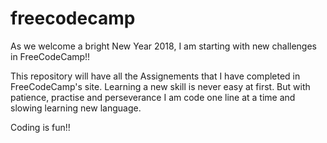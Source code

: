 # freecodecamp

As we welcome a bright New Year 2018, I am starting with new challenges in FreeCodeCamp!! 

This repository will have all the Assignements that I have completed in FreeCodeCamp's site. Learning a new skill is never easy at first. But with patience, practise and perseverance I am code one line at a time and slowing learning new language.


Coding is fun!! 
